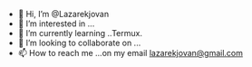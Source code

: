 - 👋 Hi, I’m @Lazarekjovan
- 👀 I’m interested in ...
- 🌱 I’m currently learning ..Termux.
- 💞️ I’m looking to collaborate on ...
- 📫 How to reach me ...on my email lazarekjovan@gmail.com

<!---
Lazarekjovan/Lazarekjovan is a ✨ special ✨ repository because its `README.md` (this file) appears on your GitHub profile.
You can click the Preview link to take a look at your changes.
--->
